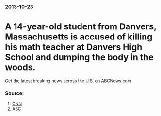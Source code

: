 ### [2013-10-23](/news/2013/10/23/index.md)

# A 14-year-old student from Danvers, Massachusetts is accused of killing his math teacher at Danvers High School and dumping the body in the woods. 

Get the latest breaking news across the U.S. on ABCNews.com


### Source:

1. [CNN](http://www.cnn.com/2013/10/23/justice/massachusetts-danvers-schools-closed/index.html)
2. [ABC](http://abcnews.go.com/US/wireStory/mass-teacher-slain-14-year-student-charged-20655984)
